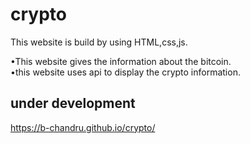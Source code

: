 # crypto
   This website is build by using HTML,css,js.

   •This website gives the information about the bitcoin.<br/>
   •this website uses api to display the crypto information.
   
   ## under development
   
   https://b-chandru.github.io/crypto/
